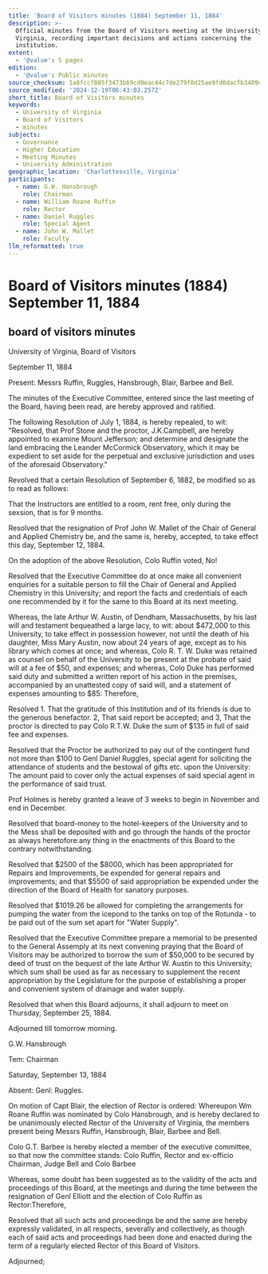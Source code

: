 ```yaml
---
title: 'Board of Visitors minutes (1884) September 11, 1884'
description: >-
  Official minutes from the Board of Visitors meeting at the University of
  Virginia, recording important decisions and actions concerning the
  institution.
extent:
  - '@value': 5 pages
edition:
  - '@value': Public minutes
source_checksum: 1a8fccf885f3473b69cd0eac44c7de279f0d25ae9fd6dacfb3409c9b83b65d0e
source_modified: '2024-12-19T06:43:03.257Z'
short_title: Board of Visitors minutes
keywords:
  - University of Virginia
  - Board of Visitors
  - minutes
subjects:
  - Governance
  - Higher Education
  - Meeting Minutes
  - University Administration
geographic_location: 'Charlottesville, Virginia'
participants:
  - name: G.W. Hansbrough
    role: Chairman
  - name: William Roane Ruffin
    role: Rector
  - name: Daniel Ruggles
    role: Special Agent
  - name: John W. Mallet
    role: Faculty
llm_reformatted: true
---
```


Board of Visitors minutes (1884) September 11, 1884
===================================================

board of visitors minutes
-------------------------

University of Virginia, Board of Visitors

September 11, 1884

Present: Messrs Ruffin, Ruggles, Hansbrough, Blair, Barbee and Bell.

The minutes of the Executive Committee, entered since the last meeting of the Board, having been read, are hereby approved and ratified.

The following Resolution of July 1, 1884, is hereby repealed, to wit: "Resolved, that Prof Stone and the proctor, J.K.Campbell, are hereby appointed to examine Mount Jefferson; and determine and designate the land embracing the Leander McCormick Observatory, which it may be expedient to set aside for the perpetual and exclusive jurisdiction and uses of the aforesaid Observatory."

Revolved that a certain Resolution of September 6, 1882, be modified so as to read as follows:

That the Instructors are entitled to a room, rent free, only during the sexsion, that is for 9 months.

Resolved that the resignation of Prof John W. Mallet of the Chair of General and Applied Chemistry be, and the same is, hereby, accepted, to take effect this day, September 12, 1884.

On the adoption of the above Resolution, Colo Ruffin voted, No!

Resolved that the Executive Committee do at once make all convenient enquiries for a suitable person to fill the Chair of General and Applied Chemistry in this University; and report the facts and credentials of each one recommended by it for the same to this Board at its next meeting.

Whereas, the late Arthur W. Austin, of Dendham, Massachusetts, by his last will and testament bequeathed a large lacy, to wit: about $472,000 to this University, to take effect in possession however, not until the death of his daughter, Miss Mary Austin, now about 24 years of age, except as to his library which comes at once; and whereas, Colo R. T. W. Duke was retained as counsel on behalf of the University to be present at the probate of said will at a fee of $50, and expenses; and whereas, Colo Duke has performed said duty and submitted a written report of his action in the premises, accompanied by an unattested copy of said will, and a statement of expenses amounting to $85: Therefore,

Resolved 1. That the gratitude of this Institution and of its friends is due to the generous benefactor. 2, That said report be accepted; and 3, That the proctor is directed to pay Colo R.T.W. Duke the sum of $135 in full of said fee and expenses.

Resolved that the Proctor be authorized to pay out of the contingent fund not more than $100 to Genl Daniel Ruggles, special agent for soliciting the attendance of students and the bestowal of gifts etc. upon the University: The amount paid to cover only the actual expenses of said special agent in the performance of said trust.

Prof Holmes is hereby granted a leave of 3 weeks to begin in November and end in December.

Resolved that board-money to the hotel-keepers of the University and to the Mess shall be deposited with and go through the hands of the proctor as always heretofore:any thing in the enactments of this Board to the contrary notwithstanding.

Resolved that $2500 of the $8000, which has been appropriated for Repairs and Improvements, be expended for general repairs and improvements; and that $5500 of said appropriation be expended under the direction of the Board of Health for sanatory purposes.

Resolved that $1019.26 be allowed for completing the arrangements for pumping the water from the icepond to the tanks on top of the Rotunda - to be paid out of the sum set apart for "Water Supply".

Resolved that the Executive Committee prepare a memorial to be presented to the General Assemply at its next convening praying that the Board of Visitors may be authorized to borrow the sum of $50,000 to be secured by deed of trust on the bequest of the late Arthur W. Austin to this University; which sum shall be used as far as necessary to supplement the recent appropriation by the Legislature for the purpose of establishing a proper and convenient system of drainage and water supply.

Resolved that when this Board adjourns, it shall adjourn to meet on Thursday, September 25, 1884.

Adjourned till tomorrow morning.

G.W. Hansbrough

Tem: Chairman

Saturday, September 13, 1884

Absent: Genl: Ruggles.

On motion of Capt Blair, the election of Rector is ordered: Whereupon Wm Roane Ruffin was nominated by Colo Hansbrough, and is hereby declared to be unanimously elected Rector of the University of Virginia, the members present being Messrs Ruffin, Hansbrough, Blair, Barbee and Bell.

Colo G.T. Barbee is hereby elected a member of the executive committee, so that now the committee stands: Colo Ruffin, Rector and ex-officio Chairman, Judge Bell and Colo Barbee

Whereas, some doubt has been suggested as to the validity of the acts and proceedings of this Board, at the meetings and during the time between the resignation of Genl Elliott and the election of Colo Ruffin as Rector:Therefore,

Resolved that all such acts and proceedings be and the same are hereby expressly validated, in all respects, severally and collectively, as though each of said acts and proceedings had been done and enacted during the term of a regularly elected Rector of this Board of Visitors.

Adjourned;
